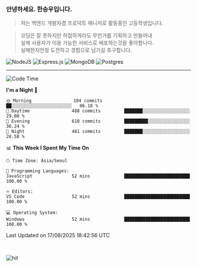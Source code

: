 ### 안녕하세요. 한승우입니다.

> 저는 백엔드 개발자겸 프로덕트 매니저로 활동중인 고등학생입니다.

> 코딩은 잘 못하지만 허접하게라도 무언가를 기획하고 만들어내<br>
> 실제 사용자가 이용 가능한 서비스로 배포하는것을 좋아합니다.<br>
> 실패한지언정 도전하고 경험으로 남기길 추구합니다.

![NodeJS](https://img.shields.io/badge/node.js-6DA55F?style=for-the-badge&logo=node.js&logoColor=white) 
![Express.js](https://img.shields.io/badge/express.js-%23404d59.svg?style=for-the-badge&logo=express&logoColor=%2361DAFB) ![MongoDB](https://img.shields.io/badge/MongoDB-%234ea94b.svg?style=for-the-badge&logo=mongodb&logoColor=white) ![Postgres](https://img.shields.io/badge/postgres-%23316192.svg?style=for-the-badge&logo=postgresql&logoColor=white)

---


<!--START_SECTION:waka-->
![Code Time](http://img.shields.io/badge/Code%20Time-465%20hrs%207%20mins-blue)

**I'm a Night 🦉** 

```text
🌞 Morning                104 commits         ██░░░░░░░░░░░░░░░░░░░░░░░   06.18 % 
🌆 Daytime                488 commits         ███████░░░░░░░░░░░░░░░░░░   29.00 % 
🌃 Evening                610 commits         █████████░░░░░░░░░░░░░░░░   36.24 % 
🌙 Night                  481 commits         ███████░░░░░░░░░░░░░░░░░░   28.58 % 
```


📊 **This Week I Spent My Time On** 

```text
🕑︎ Time Zone: Asia/Seoul

💬 Programming Languages: 
JavaScript               52 mins             █████████████████████████   100.00 % 

🔥 Editors: 
VS Code                  52 mins             █████████████████████████   100.00 % 

💻 Operating System: 
Windows                  52 mins             █████████████████████████   100.00 % 
```


 Last Updated on 17/08/2025 18:42:56 UTC
<!--END_SECTION:waka-->

<br>

![hit](https://myhits.vercel.app/api/hit/https%3A%2F%2Fgithub.com%2Fhqnseung?color=bluelabel=hit&size=small)

